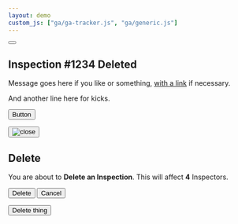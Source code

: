 ```yaml
---
layout: demo
custom_js: ["ga/ga-tracker.js", "ga/generic.js"]
---
```

<div class="fsa-whiteout" tabindex="-1" id="fsa-whiteout" aria-hidden="true"></div>

<div class="fsa-growl-container">
  <div class="fsa-growl fsa-growl--success" id="UNIQUE-ID-8A386E512C033F57" aria-hidden="true" tabindex="0" role="dialog">
    <div class="fsa-growl__hd">
      <button class="fsa-growl__close" data-behavior="growl-dismiss" type="button" title="Close Notification" aria-label="Close Notification"></button>
      <h2 class="fsa-growl__title">Inspection #1234 Deleted</h2>
    </div>
    <div class="fsa-growl__bd">
      <p>Message goes here if you like or something, <a href="/link.html">with a link</a> if necessary.</p>
      <p>And another line here for kicks.</p>
      <p class="fsa-level">
        <button data-behavior="growl-dismiss" class="fsa-btn fsa-btn--small fsa-btn--secondary" type="button">Button</button>
      </p>
    </div>
  </div>
</div>
<div class="fsa-growl-container fsa-growl-container--centered">
  <div class="fsa-growl fsa-growl--error fsa-growl--centered" id="UNIQUE-ID-9469E21387FAF609" aria-hidden="true" tabindex="0" role="alertdialog">
    <div class="fsa-growl__hd">
      <button class="fsa-growl__close" data-behavior="growl-dismiss whiteout-dismiss" type="button"><img class="fsa-growl__close-icon" src="{{ site.baseurl }}img/close.svg" alt="close"></button>
      <h2 class="fsa-growl__title">Delete</h2>
    </div>
    <div class="fsa-growl__bd">
      <p>You are about to <strong>Delete an Inspection</strong>. This will affect <strong>4</strong> Inspectors.</p>
      <p class="fsa-level">
        <button data-behavior="growl-dismiss whiteout-dismiss growl-show" aria-controls="UNIQUE-ID-8A386E512C033F57" aria-expanded="false" class="fsa-btn fsa-btn--small fsa-btn--tertiary" type="button">Delete</button>
        <button data-behavior="growl-dismiss whiteout-dismiss" class="fsa-btn fsa-btn--small fsa-btn--secondary" type="button">Cancel</button>
      </p>
    </div>
  </div>
</div>

<button class="fsa-btn fsa-btn--secondary" data-behavior="growl-show whiteout-show" aria-controls="UNIQUE-ID-9469E21387FAF609" aria-expanded="false" type="button">Delete thing</button>
